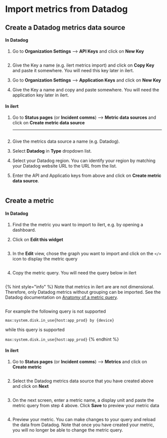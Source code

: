 # Import metrics from Datadog

## Create a Datadog metrics data source

#### In Datadog

1.  Go to **Organization Settings** --> **API Keys** and click on **New Key**

    <figure><img src="../../.gitbook/assets/Screenshot 2022-11-24 at 21.18.37.png" alt=""><figcaption></figcaption></figure>
2. Give the Key a name (e.g. ilert metrics import) and click on **Copy Key** and paste it somewhere. You will need this key later in ilert.
3. Go to **Organization Settings** --> **Application Keys** and click on **New Key**&#x20;
4. Give the Key a name and copy and paste somewhere. You will need the application key later in ilert.

#### In ilert

1.  Go to **Status pages** (or **Incident comms**) --> **Metric data sources** and click on **Create metric data source**

    ****

    <figure><img src="../../.gitbook/assets/Screenshot 2022-11-24 at 21.39.53.png" alt=""><figcaption></figcaption></figure>
2. Give the metrics data source a name (e.g. Datadog).
3. Select **Datadog** in **Type** dropdown list.
4. Select your Datadog region. You can identify your region by matching your Datadog website URL to the URL from the list.
5.  Enter the API and Applicatio keys from above and click on **Create metric data source**.



    <figure><img src="../../.gitbook/assets/Screenshot 2022-11-24 at 21.45.17 (1).png" alt=""><figcaption></figcaption></figure>

## Create a metric

#### In Datadog

1. Find the the metric you want to import to ilert, e.g. by opening a dashboard.&#x20;
2.  Click on **Edit this widget**



    <figure><img src="../../.gitbook/assets/Screenshot 2022-11-24 at 23.44.29.png" alt=""><figcaption></figcaption></figure>
3.  In the **Edit** view, chose the graph you want to import and click on the `</>` icon to display the metric query



    <figure><img src="../../.gitbook/assets/Screenshot 2022-11-24 at 23.48.31.png" alt=""><figcaption></figcaption></figure>


4.  Copy the metric query. You will need the query below in ilert



    <figure><img src="../../.gitbook/assets/Screenshot 2022-11-24 at 23.53.00.png" alt=""><figcaption></figcaption></figure>

{% hint style="info" %}
Note that metrics in ilert are are not dimensional. Therefore, only Datadog metrics without grouping can be imported. See the Datadog documentation on [Anatomy of a metric query](https://docs.datadoghq.com/metrics/#anatomy-of-a-metric-query).

<img src="../../.gitbook/assets/Screenshot 2022-11-24 at 23.59.35 (1).png" alt="" data-size="original">

For example the following query is not supported

&#x20; `max:system.disk.in_use{host:app_prod} by {device}`

while this query is supported

&#x20; `max:system.disk.in_use{host:app_prod}`
{% endhint %}

#### In ilert

1.  Go to **Status pages** (or **Incident comms**) --> **Metrics** and click on **Create metric**

    <figure><img src="../../.gitbook/assets/Screenshot 2022-11-25 at 00.10.24.png" alt=""><figcaption></figcaption></figure>
2.  Select the Datadog metrics data source that you have created above and click on **Next**

    <figure><img src="../../.gitbook/assets/Screenshot 2022-11-25 at 00.11.33.png" alt=""><figcaption></figcaption></figure>


3.  On the next screen, enter a metric name, a display unit and paste the metric query from step 4 above. Click **Save** to preview your metric data



    <figure><img src="../../.gitbook/assets/Screenshot 2022-11-25 at 00.16.56.png" alt=""><figcaption></figcaption></figure>


4. Preview your metric. You can make changes to your query and reload the data from Datadog. Note that once you have created your metric, you will no longer be able to change the metric query.

<figure><img src="../../.gitbook/assets/Screenshot 2022-11-25 at 00.28.29.png" alt=""><figcaption></figcaption></figure>
